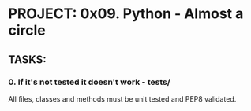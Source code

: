 # PROJECT: 0x09. Python - Almost a circle

## TASKS:
### 0. If it's not tested it doesn't work - tests/
All files, classes and methods must be unit tested and PEP8 validated.